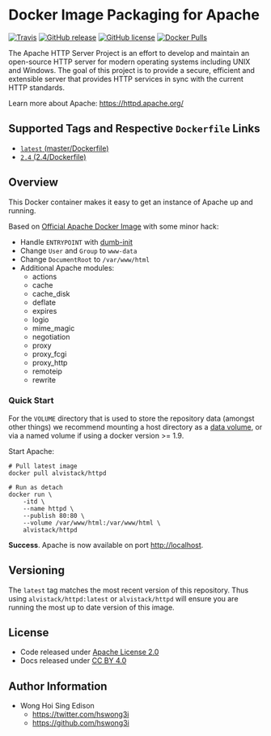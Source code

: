 # Docker Image Packaging for Apache

[![Travis](https://img.shields.io/travis/alvistack/docker-httpd.svg)](https://travis-ci.org/alvistack/docker-httpd)
[![GitHub release](https://img.shields.io/github/release/alvistack/docker-httpd.svg)](https://github.com/alvistack/docker-httpd/releases)
[![GitHub license](https://img.shields.io/github/license/alvistack/docker-httpd.svg)](https://github.com/alvistack/docker-httpd/blob/master/LICENSE)
[![Docker Pulls](https://img.shields.io/docker/pulls/alvistack/httpd.svg)](https://hub.docker.com/r/alvistack/httpd/)

The Apache HTTP Server Project is an effort to develop and maintain an open-source HTTP server for modern operating systems including UNIX and Windows. The goal of this project is to provide a secure, efficient and extensible server that provides HTTP services in sync with the current HTTP standards.

Learn more about Apache: <https://httpd.apache.org/>

## Supported Tags and Respective `Dockerfile` Links

  - [`latest` (master/Dockerfile)](https://github.com/alvistack/docker-httpd/blob/master/Dockerfile)
  - [`2.4` (2.4/Dockerfile)](https://github.com/alvistack/docker-httpd/blob/2.4/Dockerfile)

## Overview

This Docker container makes it easy to get an instance of Apache up and running.

Based on [Official Apache Docker Image](https://hub.docker.com/_/httpd/) with some minor hack:

  - Handle `ENTRYPOINT` with [dumb-init](https://github.com/Yelp/dumb-init)
  - Change `User` and `Group` to `www-data`
  - Change `DocumentRoot` to `/var/www/html`
  - Additional Apache modules:
      - actions
      - cache
      - cache\_disk
      - deflate
      - expires
      - logio
      - mime\_magic
      - negotiation
      - proxy
      - proxy\_fcgi
      - proxy\_http
      - remoteip
      - rewrite

### Quick Start

For the `VOLUME` directory that is used to store the repository data (amongst other things) we recommend mounting a host directory as a [data volume](https://docs.docker.com/engine/tutorials/dockervolumes/#/data-volumes), or via a named volume if using a docker version \>= 1.9.

Start Apache:

    # Pull latest image
    docker pull alvistack/httpd
    
    # Run as detach
    docker run \
        -itd \
        --name httpd \
        --publish 80:80 \
        --volume /var/www/html:/var/www/html \
        alvistack/httpd

**Success**. Apache is now available on port <http://localhost>.

## Versioning

The `latest` tag matches the most recent version of this repository. Thus using `alvistack/httpd:latest` or `alvistack/httpd` will ensure you are running the most up to date version of this image.

## License

  - Code released under [Apache License 2.0](LICENSE)
  - Docs released under [CC BY 4.0](http://creativecommons.org/licenses/by/4.0/)

## Author Information

  - Wong Hoi Sing Edison
      - <https://twitter.com/hswong3i>
      - <https://github.com/hswong3i>
